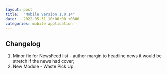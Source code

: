```yaml
---
layout: post
title:  "Mobile version 1.0.14"
date:   2022-05-31 10:00:00 +0300
categories: mobile application
---
```


Changelog
---
1. Minor fix for NewsFeed list - author margin to headline news it would be stretch if the news had cover;
2. New Module - Waste Pick Up.
